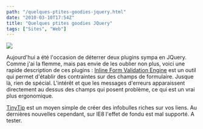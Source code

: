 ```yaml
---
path: "/quelques-ptites-goodies-jquery.html"
date: "2010-03-10T17:54Z"
title: "Quelques ptites goodies JQuery"
tags: ["Sites", "Web"]
---
```


[![](https://1.bp.blogspot.com/_lEhuTvDBOnM/S5fLRJGbicI/AAAAAAAAAIk/U8GAiNbxm1U/s200/jquery-logo.png)](http://1.bp.blogspot.com/_lEhuTvDBOnM/S5fLRJGbicI/AAAAAAAAAIk/U8GAiNbxm1U/s1600-h/jquery-logo.png)

Aujourd'hui a été l'occasion de déterrer deux plugins sympa en JQuery. Comme j'ai la flemme, mais pas envie de les oublier non plus, voici une rapide description de ces plugins :
[](http://www.blogger.com/goog_1268238262934)
[Inline Form Validation Engine](http://www.position-absolute.com/articles/jquery-form-validator-because-form-validation-is-a-mess/) est un outil qui permet d'établir des contraintes sur des champs de formulaire. Jusque là, rien de spécial. L'intérêt et que les messages d'erreurs apparaissent directement au dessus des champs qui posent problème, ce qui est un vrai plus ergonomique.

[TinyTip](http://www.digitalinferno.net/blog/jquery-plugin-tinytips-1-0/) est un moyen simple de créer des infobulles riches sur vos liens. Au dernières nouvelles cependant, sur IE8 l'effet de fondu est mal supporté. A tester.

